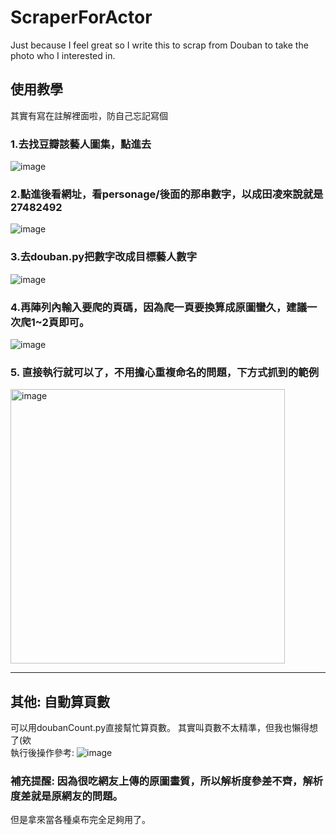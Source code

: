 # ScraperForActor
Just because I feel great so I write this to scrap from Douban to take the photo who I interested in. 

## 使用教學
其實有寫在註解裡面啦，防自己忘記寫個

### 1.去找豆瓣該藝人圖集，點進去
![image](https://github.com/user-attachments/assets/0f52793e-ae80-45dc-97e6-77839a97258b)

### 2.點進後看網址，看personage/後面的那串數字，以成田凌來說就是27482492
![image](https://github.com/user-attachments/assets/baa7c3b7-f50a-4667-adb2-3fe7cac8a687)

### 3.去douban.py把數字改成目標藝人數字
![image](https://github.com/user-attachments/assets/ffcffab1-5dd4-41af-863b-d53b7de0c630)

### 4.再陣列內輸入要爬的頁碼，因為爬一頁要換算成原圖蠻久，建議一次爬1~2頁即可。
![image](https://github.com/user-attachments/assets/9ac875a9-2b6d-480e-bc91-fb10b88d4506)

### 5. 直接執行就可以了，不用擔心重複命名的問題，下方式抓到的範例
<img width="439" alt="image" src="https://github.com/user-attachments/assets/f892d27b-e1a8-4a29-87c6-4fabb8342269">

-----------------------------------------
## 其他: 自動算頁數
可以用doubanCount.py直接幫忙算頁數。
其實叫頁數不太精準，但我也懶得想了(欸  
執行後操作參考:
![image](https://github.com/user-attachments/assets/08f103e2-bb70-45b3-a513-ccfaa5e6f005)

### 補充提醒: 因為很吃網友上傳的原圖畫質，所以解析度參差不齊，解析度差就是原網友的問題。
但是拿來當各種桌布完全足夠用了。
